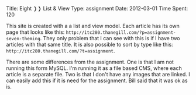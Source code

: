 Title: Eight &#10093;&#10093; List & View
Type: assignment
Date: 2012-03-01
Time Spent: 120

This site is created with a a list and view model. Each article has its own page that looks like this: `http://itc280.thanegill.com/?p=assignment-seven-theming`. They only problem that I can see with this is if I have two articles with that same title. It is also possible to sort by type like this: `http://itc280.thanegill.com/?t=assignment`.

There are some differences from the assignment. One is that I am not running this form MySQL. I'm running it as a file based CMS, where each article is a separate file. Two is that I don't have any images that are linked. I can easily add this if it is need for the assignment. Bill said that it was ok as is.